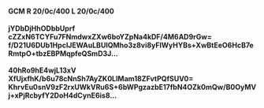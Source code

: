 #### GCM R 20/0c/400 L 20/0c/400
**jYDbDjHhODbbUprf**<br/>**cZZxN6TCYFu7FNmdwxZXw6boYZpNa4kDF/4M6AD9rGw=**<br/>**f/D21U6DUb1HpcIJEWAuLBUlQMho3z8vi8yFlWyHYBs+XwBtEeO6HcB7eRmtpO+tbzEBPMqpfeQSmD3J...**<br/><br/>
**40hRo9hE4wjL13xV**<br/>**XfUjxfhK/b6u78cNnSh7AyZK0LlMam18ZFvtPQfSUV0=**<br/>**KhrvEu0snV9zF2rxUWkVRu6S+6bWPgzazbE17fbN4OZk0mQw/B0OyMVj+xPjRcbyfY2DoH4dCynE6is8...**